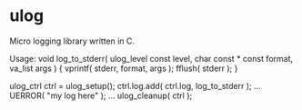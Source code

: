 # ulog
Micro logging library written in C.

Usage:
void log_to_stderr(
    ulog_level const level,
    char const * const format,
    va_list args
)
{
    vprintf( stderr, format, args );
    fflush( stderr );
}

ulog_ctrl ctrl = ulog_setup();
ctrl.log.add( ctrl.log, log_to_stderr );
...
UERROR( "my log here" );
...
ulog_cleanup( ctrl );

